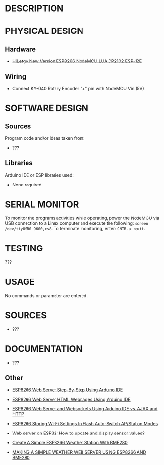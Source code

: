 # DESCRIPTION

# PHYSICAL DESIGN
## Hardware
* [HiLetgo New Version ESP8266 NodeMCU LUA CP2102 ESP-12E](https://www.amazon.com/gp/product/B010O1G1ES)

## Wiring
* Connect KY-040 Rotary Encoder "+" pin with NodeMCU Vin (5V)

# SOFTWARE DESIGN
## Sources
Program code and/or ideas taken from:

* ???

## Libraries
Arduino IDE or ESP libraries used:

* None required

# SERIAL MONITOR
To monitor the programs activities while operating, power the NodeMCU via
USB connection to a Linux computer and execute the following: `screen /dev/ttyUSB0 9600,cs8`.
To terminate monitoring, enter: `CNTR-a :quit`.

# TESTING
???

# USAGE
No commands or parameter are entered.

# SOURCES
* ???

# DOCUMENTATION
* ???

## Other

* [ESP8266 Web Server Step-By-Step Using Arduino IDE](https://www.youtube.com/watch?v=m2fEXhl70OY)
* [ESP8266 Web Server HTML Webpages Using Arduino IDE](https://www.youtube.com/watch?v=VNgFbQAVboA)
* [ESP8266 Web Server and Websockets Using Arduino IDE vs. AJAX and HTTP](https://www.youtube.com/watch?v=ROeT-gyYZfw)
* [ESP8266 Storing Wi-Fi Settings In Flash Auto-Switch AP/Station Modes](https://www.youtube.com/watch?v=lyoBWH92svk)


* [Web server on ESP32: How to update and display sensor values?](https://circuits4you.com/2018/11/20/web-server-on-esp32-how-to-update-and-display-sensor-values/)

* [Create A Simple ESP8266 Weather Station With BME280](https://lastminuteengineers.com/bme280-esp8266-weather-station/)
* [MAKING A SIMPLE WEATHER WEB SERVER USING ESP8266 AND BME280](http://embedded-lab.com/blog/making-simple-weather-web-server-using-esp8266-bme280/)
